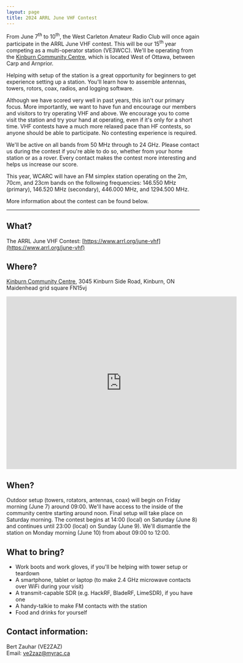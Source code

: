 ```yaml
---
layout: page
title: 2024 ARRL June VHF Contest
---
```


From June 7<sup>th</sup> to 10<sup>th</sup>, the West Carleton Amateur Radio Club will once again participate in the ARRL June VHF contest. This will be our 15<sup>th</sup> year competing as a multi-operator station (VE3WCC). We'll be operating from the [Kinburn Community Centre](https://www.kinburn.ca/), which is located West of Ottawa, between Carp and Arnprior.

Helping with setup of the station is a great opportunity for beginners to get experience setting up a station. You'll learn how to assemble antennas, towers, rotors, coax, radios, and logging software.

Although we have scored very well in past years, this isn't our primary focus. More importantly, we want to have fun and encourage our members and visitors to try operating VHF and above. We encourage you to come visit the station and try your hand at operating, even if it's only for a short time. VHF contests have a much more relaxed pace than HF contests, so anyone should be able to participate. No contesting experience is required.

We'll be active on all bands from 50 MHz through to 24 GHz. Please contact us during the contest if you're able to do so, whether from your home station or as a rover. Every contact makes the contest more interesting and helps us increase our score.

This year, WCARC will have an FM simplex station operating on the 2m, 70cm, and 23cm bands on the following frequencies: 146.550 MHz (primary), 146.520 MHz (secondary), 446.000 MHz, and 1294.500 MHz.

More information about the contest can be found below.

-----

What?
-----

The ARRL June VHF Contest: [https://www.arrl.org/june-vhf](https://www.arrl.org/june-vhf)

Where?
------

[Kinburn Community Centre](https://www.kinburn.ca/), 3045 Kinburn Side Road, Kinburn, ON  
Maidenhead grid square FN15vj

<iframe src="https://www.google.com/maps/embed?pb=!1m18!1m12!1m3!1d2801.793598741986!2d-76.1893590843448!3d45.39333424619007!2m3!1f0!2f0!3f0!3m2!1i1024!2i768!4f13.1!3m3!1m2!1s0x4cd1f5c48e4c2959%3A0x2f3da9989ea48c03!2sKinburn%20Community%20Centre!5e0!3m2!1sen!2sca!4v1652758616920!5m2!1sen!2sca" width="600" height="450" style="border:0;" allowfullscreen="" loading="lazy" referrerpolicy="no-referrer-when-downgrade"></iframe>

When?
-----

Outdoor setup (towers, rotators, antennas, coax) will begin on Friday morning (June 7) around 09:00. We'll have access to the inside of the community centre starting around noon. Final setup will take place on Saturday morning. The contest begins at 14:00 (local) on Saturday (June 8) and continues until 23:00 (local) on Sunday (June 9). We'll dismantle the station on Monday morning (June 10) from about 09:00 to 12:00.

What to bring?
--------------

* Work boots and work gloves, if you'll be helping with tower setup or teardown
* A smartphone, tablet or laptop (to make 2.4 GHz microwave contacts over WiFi during your visit)
* A transmit-capable SDR (e.g. HackRF, BladeRF, LimeSDR), if you have one
* A handy-talkie to make FM contacts with the station
* Food and drinks for yourself

Contact information:
--------------------

Bert Zauhar (VE2ZAZ)  
Email: [ve2zaz@myrac.ca](mailto:ve2zaz@myrac.ca)

